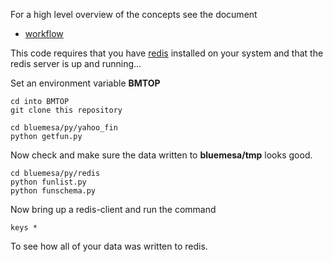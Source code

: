 
For a high level overview of the concepts see the document

 * [workflow](./doc/workflow.md)

This code requires that you have
[redis](http://redis.io)
installed on your system and that the redis server is up and running...

Set an environment variable **BMTOP**

```
cd into BMTOP
git clone this repository
```

```
cd bluemesa/py/yahoo_fin
python getfun.py
```

Now check and make sure the data written to **bluemesa/tmp** looks good.   

```
cd bluemesa/py/redis
python funlist.py
python funschema.py
```

Now bring up a redis-client and run the command

```
keys *
```

To see how all of your data was written to redis.
